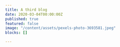 ```yaml
---
title: A third blog
date: 2020-03-04T00:00:00Z
published: true
featured: false
image: "/content/assets/pexels-photo-3693581.jpeg"
blocks: []

---
```

